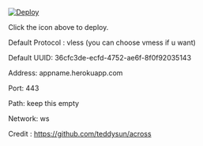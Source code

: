 [![Deploy](https://www.herokucdn.com/deploy/button.png)](https://dashboard.heroku.com/new?template=https://github.com/WER32bvc/vbnnhy)

Click the icon above to deploy.

Default Protocol : vless (you can choose vmess if u want)

Default UUID: 36cfc3de-ecfd-4752-ae6f-8f0f92035143

Address: appname.herokuapp.com

Port: 443

Path: keep this empty

Network: ws

Credit : https://github.com/teddysun/across
